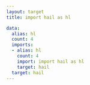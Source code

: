 ```yaml
---
layout: target
title: import hail as hl

data:
  alias: hl
  count: 4
  imports:
  - alias: hl
    count: 4
    import: import hail as hl
    target: hail
  target: hail
---
```

